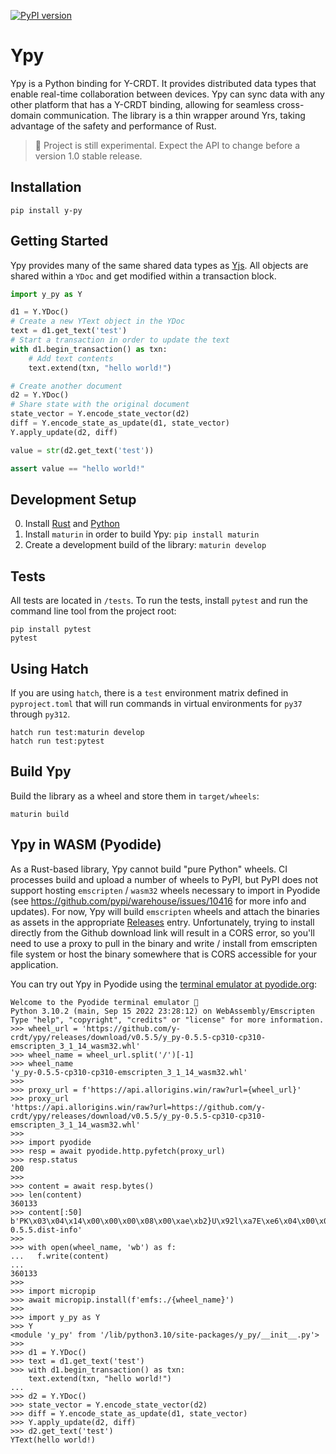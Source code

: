 [![PyPI version](https://badge.fury.io/py/y-py.svg)](https://badge.fury.io/py/y-py)

# Ypy

Ypy is a Python binding for Y-CRDT. It provides distributed data types that enable real-time collaboration between devices. Ypy can sync data with any other platform that has a Y-CRDT binding, allowing for seamless cross-domain communication. The library is a thin wrapper around Yrs, taking advantage of the safety and performance of Rust.

> 🧪 Project is still experimental. Expect the API to change before a version 1.0 stable release.

## Installation

```
pip install y-py
```

## Getting Started

Ypy provides many of the same shared data types as [Yjs](https://docs.yjs.dev/). All objects are shared within a `YDoc` and get modified within a transaction block.

```python
import y_py as Y

d1 = Y.YDoc()
# Create a new YText object in the YDoc
text = d1.get_text('test')
# Start a transaction in order to update the text
with d1.begin_transaction() as txn:
    # Add text contents
    text.extend(txn, "hello world!")

# Create another document
d2 = Y.YDoc()
# Share state with the original document
state_vector = Y.encode_state_vector(d2)
diff = Y.encode_state_as_update(d1, state_vector)
Y.apply_update(d2, diff)

value = str(d2.get_text('test'))

assert value == "hello world!"
```

## Development Setup

0. Install [Rust](https://www.rust-lang.org/tools/install) and [Python](https://www.python.org/downloads/)
1. Install `maturin` in order to build Ypy: `pip install maturin`
2. Create a development build of the library: `maturin develop`

## Tests

All tests are located in `/tests`. To run the tests, install `pytest` and run the command line tool from the project root:

```
pip install pytest
pytest
```

## Using Hatch

If you are using `hatch`, there is a `test` environment matrix defined in `pyproject.toml` that will run commands in virtual environments for `py37` through `py312`.

```
hatch run test:maturin develop
hatch run test:pytest
```

## Build Ypy 

Build the library as a wheel and store them in `target/wheels`:

```
maturin build
```

## Ypy in WASM (Pyodide)

As a Rust-based library, Ypy cannot build "pure Python" wheels. CI processes build and upload a number of wheels to PyPI, but PyPI does not support hosting `emscripten` / `wasm32` wheels necessary to import in Pyodide (see https://github.com/pypi/warehouse/issues/10416 for more info and updates). For now, Ypy will build `emscripten` wheels and attach the binaries as assets in the appropriate [Releases](https://github.com/y-crdt/ypy/releases) entry. Unfortunately, trying to install directly from the Github download link will result in a CORS error, so you'll need to use a proxy to pull in the binary and write / install from emscripten file system or host the binary somewhere that is CORS accessible for your application.

You can try out Ypy in Pyodide using the [terminal emulator at pyodide.org](https://pyodide.org/en/stable/console.html):

```
Welcome to the Pyodide terminal emulator 🐍
Python 3.10.2 (main, Sep 15 2022 23:28:12) on WebAssembly/Emscripten
Type "help", "copyright", "credits" or "license" for more information.
>>> wheel_url = 'https://github.com/y-crdt/ypy/releases/download/v0.5.5/y_py-0.5.5-cp310-cp310-emscripten_3_1_14_wasm32.whl'
>>> wheel_name = wheel_url.split('/')[-1]
>>> wheel_name
'y_py-0.5.5-cp310-cp310-emscripten_3_1_14_wasm32.whl'
>>> 
>>> proxy_url = f'https://api.allorigins.win/raw?url={wheel_url}'
>>> proxy_url
'https://api.allorigins.win/raw?url=https://github.com/y-crdt/ypy/releases/download/v0.5.5/y_py-0.5.5-cp310-cp310-emscripten_3_1_14_wasm32.whl'
>>> 
>>> import pyodide
>>> resp = await pyodide.http.pyfetch(proxy_url)
>>> resp.status
200
>>> 
>>> content = await resp.bytes()
>>> len(content)
360133
>>> content[:50]
b'PK\x03\x04\x14\x00\x00\x00\x08\x00\xae\xb2}U\x92l\xa7E\xe6\x04\x00\x00u\t\x00\x00\x1d\x00\x00\x00y_py-0.5.5.dist-info'
>>>
>>> with open(wheel_name, 'wb') as f:
...   f.write(content)
... 
360133
>>> 
>>> import micropip
>>> await micropip.install(f'emfs:./{wheel_name}')
>>> 
>>> import y_py as Y
>>> Y
<module 'y_py' from '/lib/python3.10/site-packages/y_py/__init__.py'>
>>> 
>>> d1 = Y.YDoc()
>>> text = d1.get_text('test')
>>> with d1.begin_transaction() as txn:
    text.extend(txn, "hello world!")
... 
>>> d2 = Y.YDoc()
>>> state_vector = Y.encode_state_vector(d2)
>>> diff = Y.encode_state_as_update(d1, state_vector)
>>> Y.apply_update(d2, diff)
>>> d2.get_text('test')
YText(hello world!)
```